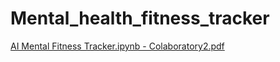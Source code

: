 # Mental_health_fitness_tracker

[AI Mental Fitness Tracker.ipynb - Colaboratory2.pdf](https://github.com/hema979/Mental_health_fitness_tracker/files/11995133/AI.Mental.Fitness.Tracker.ipynb.-.Colaboratory2.pdf)
